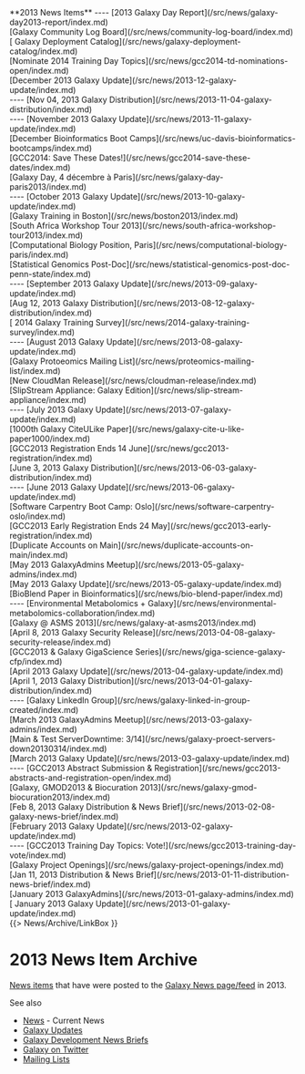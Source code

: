 <div class='linkbox'>
**2013 News Items**
----
[2013 Galaxy Day Report](/src/news/galaxy-day2013-report/index.md)<br />
[Galaxy Community Log Board](/src/news/community-log-board/index.md)<br />
[ Galaxy Deployment Catalog](/src/news/galaxy-deployment-catalog/index.md)<br />
[Nominate 2014 Training Day Topics](/src/news/gcc2014-td-nominations-open/index.md)<br />
[December 2013 Galaxy Update](/src/news/2013-12-galaxy-update/index.md)<br />
----
[Nov 04, 2013 Galaxy Distribution](/src/news/2013-11-04-galaxy-distribution/index.md)<br />
----
[November 2013 Galaxy Update](/src/news/2013-11-galaxy-update/index.md)<br />
[December Bioinformatics Boot Camps](/src/news/uc-davis-bioinformatics-bootcamps/index.md)<br />
[GCC2014: Save These Dates!](/src/news/gcc2014-save-these-dates/index.md)<br />
[Galaxy Day, 4 décembre à Paris](/src/news/galaxy-day-paris2013/index.md)<br />
----
[October 2013 Galaxy Update](/src/news/2013-10-galaxy-update/index.md)<br />
[Galaxy Training in Boston](/src/news/boston2013/index.md)<br />
[South Africa Workshop Tour 2013](/src/news/south-africa-workshop-tour2013/index.md)<br />
[Computational Biology Position, Paris](/src/news/computational-biology-paris/index.md)<br />
[Statistical Genomics Post-Doc](/src/news/statistical-genomics-post-doc-penn-state/index.md)<br />
----
[September 2013 Galaxy Update](/src/news/2013-09-galaxy-update/index.md)<br />
[Aug 12, 2013 Galaxy Distribution](/src/news/2013-08-12-galaxy-distribution/index.md)<br />
[ 2014 Galaxy Training Survey](/src/news/2014-galaxy-training-survey/index.md)<br />
----
[August 2013 Galaxy Update](/src/news/2013-08-galaxy-update/index.md)<br />
[Galaxy Protoeomics Mailing List](/src/news/proteomics-mailing-list/index.md)<br />
[New CloudMan Release](/src/news/cloudman-release/index.md)<br />
[SlipStream Appliance: Galaxy Edition](/src/news/slip-stream-appliance/index.md)<br />
----
[July 2013 Galaxy Update](/src/news/2013-07-galaxy-update/index.md)<br />
[1000th Galaxy CiteULike Paper](/src/news/galaxy-cite-u-like-paper1000/index.md)<br />
[GCC2013 Registration Ends 14 June](/src/news/gcc2013-registration/index.md)<br />
[June 3, 2013 Galaxy Distribution](/src/news/2013-06-03-galaxy-distribution/index.md)<br />
----
[June 2013 Galaxy Update](/src/news/2013-06-galaxy-update/index.md)<br />
[Software Carpentry Boot Camp: Oslo](/src/news/software-carpentry-oslo/index.md)<br />
[GCC2013 Early Registration Ends 24 May](/src/news/gcc2013-early-registration/index.md)<br />
[Duplicate Accounts on Main](/src/news/duplicate-accounts-on-main/index.md)<br />
[May 2013 GalaxyAdmins Meetup](/src/news/2013-05-galaxy-admins/index.md)<br />
[May 2013 Galaxy Update](/src/news/2013-05-galaxy-update/index.md)<br />
[BioBlend Paper in Bioinformatics](/src/news/bio-blend-paper/index.md)<br />
----
[Environmental Metabolomics + Galaxy](/src/news/environmental-metabolomics-collaboration/index.md)<br />
[Galaxy @ ASMS 2013](/src/news/galaxy-at-asms2013/index.md)<br />
[April 8, 2013 Galaxy Security Release](/src/news/2013-04-08-galaxy-security-release/index.md)<br />
[GCC2013 & Galaxy GigaScience Series](/src/news/giga-science-galaxy-cfp/index.md)<br />
[April 2013 Galaxy Update](/src/news/2013-04-galaxy-update/index.md)<br />
[April 1, 2013 Galaxy Distribution](/src/news/2013-04-01-galaxy-distribution/index.md)<br />
----
[Galaxy LinkedIn Group](/src/news/galaxy-linked-in-group-created/index.md)<br />
[March 2013 GalaxyAdmins Meetup](/src/news/2013-03-galaxy-admins/index.md)<br />
[Main & Test ServerDowntime: 3/14](/src/news/galaxy-proect-servers-down20130314/index.md)<br />
[March 2013 Galaxy Update](/src/news/2013-03-galaxy-update/index.md)<br />
----
[GCC2013 Abstract Submission & Registration](/src/news/gcc2013-abstracts-and-registration-open/index.md)<br />
[Galaxy, GMOD2013 & Biocuration 2013](/src/news/galaxy-gmod-biocuration2013/index.md)<br />
[Feb 8, 2013 Galaxy Distribution & News Brief](/src/news/2013-02-08-galaxy-news-brief/index.md)<br />
[February 2013 Galaxy Update](/src/news/2013-02-galaxy-update/index.md)<br />
----
[GCC2013 Training Day Topics: Vote!](/src/news/gcc2013-training-day-vote/index.md)<br />
[Galaxy Project Openings](/src/news/galaxy-project-openings/index.md)<br />
[Jan 11, 2013 Distribution & News Brief](/src/news/2013-01-11-distribution-news-brief/index.md)<br />
[January 2013 GalaxyAdmins](/src/news/2013-01-galaxy-admins/index.md)<br />
[ January 2013 Galaxy Update](/src/news/2013-01-galaxy-update/index.md)<br />
</div>
{{> News/Archive/LinkBox }}

# 2013 News Item Archive

[News items](/src/news/index.md) that have were posted to the [Galaxy News page/feed](/src/news/index.md) in 2013.

See also 
* [News](/src/news/index.md) - Current News
* [Galaxy Updates](/src/galaxy-updates/index.md)
* [Galaxy Development News Briefs](/src/docs/index.md)
* [Galaxy on Twitter](/src/galaxy-on-twitter/index.md)
* [Mailing Lists](/src/mailing-lists/index.md)

<div class='newsItemList'>
 

